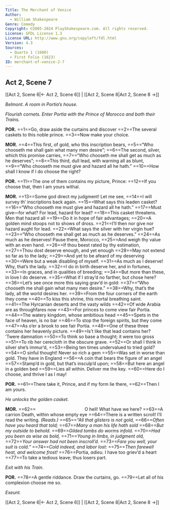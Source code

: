 ```yaml
---
Title: The Merchant of Venice
Author: 
  - William Shakespeare
Genre: Comedy
Copyright: ©2005-2024 PlayShakespeare.com. All rights reserved.
License: GFDL License 1.3
License URL: http://www.gnu.org/copyleft/fdl.html
Version: 4.3
Sources:
  - Quarto 1 (1600)
  - First Folio (1623)
ID: merchant-of-venice-2-7
---
```


## Act 2, Scene 7
[[Act 2, Scene 6|← Act 2, Scene 6]] | [[Act 2, Scene 8|Act 2, Scene 8 →]]

*Belmont. A room in Portia’s house.*

*Flourish cornets. Enter Portia with the Prince of Morocco and both their Trains.*

**POR.**
==1==Go, draw aside the curtains and discover
==2==The several caskets to this noble prince.
==3==Now make your choice.

**MOR.**
==4==This first, of gold, who this inscription bears,
==5==“Who chooseth me shall gain what many men desire”;
==6==The second, silver, which this promise carries,
==7==“Who chooseth me shall get as much as he deserves”;
==8==This third, dull lead, with warning all as blunt,
==9==“Who chooseth me must give and hazard all he hath.”
==10==How shall I know if I do choose the right?

**POR.**
==11==The one of them contains my picture, Prince:
==12==If you choose that, then I am yours withal.

**MOR.**
==13==Some god direct my judgment! Let me see,
==14==I will survey th’ inscriptions back again.
==15==What says this leaden casket?
==16==“Who chooseth me must give and hazard all he hath.”
==17==Must give—for what? For lead, hazard for lead?
==18==This casket threatens. Men that hazard all
==19==Do it in hope of fair advantages;
==20==A golden mind stoops not to shows of dross.
==21==I’ll then nor give nor hazard aught for lead.
==22==What says the silver with her virgin hue?
==23==“Who chooseth me shall get as much as he deserves.”
==24==As much as he deserves! Pause there, Morocco,
==25==And weigh thy value with an even hand.
==26==If thou beest rated by thy estimation,
==27==Thou dost deserve enough, and yet enough
==28==May not extend so far as to the lady;
==29==And yet to be afeard of my deserving
==30==Were but a weak disabling of myself.
==31==As much as I deserve! Why, that’s the lady.
==32==I do in birth deserve her, and in fortunes,
==33==In graces, and in qualities of breeding;
==34==But more than these, in love I do deserve.
==35==What if I stray’d no farther, but chose here?
==36==Let’s see once more this saying grav’d in gold:
==37==“Who chooseth me shall gain what many men desire.”
==38==Why, that’s the lady, all the world desires her.
==39==From the four corners of the earth they come
==40==To kiss this shrine, this mortal breathing saint.
==41==The Hyrcanian deserts and the vasty wilds
==42==Of wide Arabia are as throughfares now
==43==For princes to come view fair Portia.
==44==The watery kingdom, whose ambitious head
==45==Spets in the face of heaven, is no bar
==46==To stop the foreign spirits, but they come
==47==As o’er a brook to see fair Portia.
==48==One of these three contains her heavenly picture.
==49==Is’t like that lead contains her? ’Twere damnation
==50==To think so base a thought; it were too gross
==51==To rib her cerecloth in the obscure grave.
==52==Or shall I think in silver she’s immur’d,
==53==Being ten times undervalued to tried gold?
==54==O sinful thought! Never so rich a gem
==55==Was set in worse than gold. They have in England
==56==A coin that bears the figure of an angel
==57==Stamp’d in gold, but that’s insculp’d upon;
==58==But here an angel in a golden bed
==59==Lies all within. Deliver me the key.
==60==Here do I choose, and thrive I as I may!

**POR.**
==61==There take it, Prince, and if my form lie there,
==62==Then I am yours.

*He unlocks the golden casket.*

**MOR.**
==62==           O hell! What have we here?
==63==A carrion Death, within whose empty eye
==64==There is a written scroll! I’ll read the writing.
*(Reads.)*
==65==*“All that glisters is not gold,*
==66==*Often have you heard that told;*
==67==*Many a man his life hath sold*
==68==*But my outside to behold.*
==69==*Gilded tombs do worms infold.*
==70==*Had you been as wise as bold,*
==71==*Young in limbs, in judgment old,*
==72==*Your answer had not been inscroll’d.*
==73==*Fare you well, your suit is cold.”*
==74==*Cold indeed, and labor lost:*
==75==*Then farewell heat, and welcome frost!*
==76==Portia, *adieu*. I have too griev’d a heart
==77==To take a tedious leave; thus losers part.

*Exit with his Train.*

**POR.**
==78==A gentle riddance. Draw the curtains, go.
==79==Let all of his complexion choose me so.

*Exeunt.*

[[Act 2, Scene 6|← Act 2, Scene 6]] | [[Act 2, Scene 8|Act 2, Scene 8 →]]